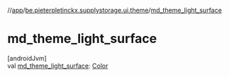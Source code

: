 //[app](../../index.md)/[be.pieterpletinckx.supplystorage.ui.theme](index.md)/[md_theme_light_surface](md_theme_light_surface.md)

# md_theme_light_surface

[androidJvm]\
val [md_theme_light_surface](md_theme_light_surface.md): [Color](https://developer.android.com/reference/kotlin/androidx/compose/ui/graphics/Color.html)
